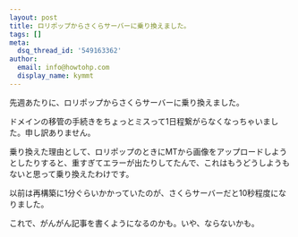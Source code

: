 ```yaml
---
layout: post
title: ロリポップからさくらサーバーに乗り換えました。
tags: []
meta:
  dsq_thread_id: '549163362'
author:
  email: info@howtohp.com 
  display_name: kymmt
---
```


先週あたりに、ロリポップからさくらサーバーに乗り換えました。

ドメインの移管の手続きをちょっとミスって1日程繋がらなくなっちゃいました。申し訳ありません。

乗り換えた理由として、ロリポップのときにMTから画像をアップロードしようとしたりすると、重すぎてエラーが出たりしてたんで、これはもうどうしようもないと思って乗り換えたわけです。


以前は再構築に1分ぐらいかかっていたのが、さくらサーバーだと10秒程度になりました。

これで、がんがん記事を書くようになるのかも。いや、ならないかも。

